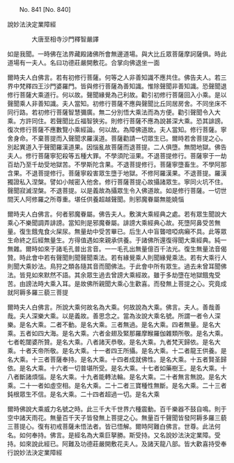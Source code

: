 ﻿　　No. 841 [No. 840]

說妙法決定業障經

　　　　大唐至相寺沙門釋智嚴譯


如是我聞。一時佛在法界藏殿諸佛所會無邊道場。與大比丘眾菩薩摩訶薩俱。時此道場有一夫人。名曰功德莊嚴開敷花。合掌向佛退坐一面

爾時夫人白佛言。若有初修行菩薩。何等之人非善知識不應共住。佛告夫人。若三界中梵釋四王沙門婆羅門。皆與修行菩薩為善知識。惟除聲聞非善知識。恐聲聞退修行菩薩大乘道行。何以故。聲聞緣覺為己利故。勸引初修行菩薩回入小乘。是以聲聞乘人非善知識。夫人當知。初修行菩薩不應與聲聞比丘同居房舍。不同坐床不同行路。若初修行菩薩智慧彌廣。無二分別悟大乘法而為方便。勸引聲聞令入大乘。方許同住。若聲聞比丘福智狹劣。則修行菩薩不應為說甚深大乘。恐其誹謗。復次修行菩薩不應數覽小乘經論。何以故。為障佛道故。夫人當知。修行菩薩。寧舍身命。不棄菩提而入聲聞求羅漢道。菩薩勸請一切眾生已。爾時若舍菩提之心。別起異道入于聲聞羅漢道果。因惱亂故菩薩而退菩提。二人俱墮。無間地獄。佛告夫人。修行菩薩寧犯殺等五種大罪。不學須陀洹果。不退菩提修行。菩薩寧于一劫百劫乃至千劫受地獄苦。不學斯陀含果。不退菩提修行。菩薩寧墮畜生。不學阿那含果。不退菩提修行。菩薩寧殺害眾生墮于地獄。不修阿羅漢果。不退菩提。羅漢獨證私入涅槃。譬如小賊密入他舍。修行菩薩菩提心故攝諸眾生。寧同火坑不住。聲聞寂滅涅槃。不退菩提。以是義故為攝眾生令入佛道故。如是修行菩薩。一切世間天人阿修羅之所尊重。堪任供養超越聲聞。則邪魔眷屬無能嬈惱

爾時夫人白佛言。何者邪魔眷屬。佛告夫人。敷演大乘經典之處。若有眾生聞說大乘心不樂聞調弄誹謗。當知則是邪魔眷屬。誹謗大乘經典心故。死墮阿鼻受苦無量。復生餓鬼食火屎尿。無量劫中受苦畢已。后生人中盲聾喑啞病癩不具。此等眾生命終之后經無量生。方得值遇如來親承供養。于諸佛所還復得聞大乘經典。純一無雜。爾時如來于諸毛孔普出言音。一一毛孔出無量億百千法光。復生無量法音偈贊。時此會中若有聲聞則聞聲聞乘法。若有緣覺乘人則聞緣覺乘法。若有大乘行人則聞大乘妙法。鳥狩之類各隨其音而聞佛法。于此會中所有眾生。過去未曾耳聞佛法。皆見如來默然不語。其余眾生過去曾謗大乘經故。雖于多劫墮在地獄餓鬼受苦。由謗法時大乘入耳。是故佛所親聞大乘心生歡喜。而發無上菩提之心。究竟成就阿耨多羅三藐三菩提

爾時夫人白佛言。所說大乘何故名為大乘。何故說為大乘。佛言。夫人。善哉善哉。夫人深樂大乘。以是義故。善思念之。當為汝說大乘名號。所謂一者令人深樂。是名大乘。二者不動。是名大乘。三者無過。是名大乘。四者無量。是名大乘。五者如四大海。是名大乘。六者金翅及緊那羅摩睺羅伽雜類所敬。是名大乘。七者乾闥婆所贊。是名大乘。八者諸天恭敬。是名大乘。九者梵天歸依。是名大乘。十者天帝所敬。是名大乘。十一者四王所攝。是名大乘。十二者龍王供養。是名大乘。十三者菩薩奉持。是名大乘。十四者成就佛性。是名大乘。十五者賢圣歸依。是名大乘。十六者一切普堪所受。是名大乘。十七者如藥樹王。是名大乘。十八者斷諸煩惱。是名大乘。十九者能轉法輪。是名大乘。二十者無言無說。是名大乘。二十一者如虛空相。是名大乘。二十二者三寶種性無斷。是名大乘。二十三者鈍根眾生不信。是名大乘。二十四者超過一切。是名大乘

爾時佛說大乘威力名號之時。此三千大千世界六種震動。百千樂器不鼓自鳴。則于空中諸天雨花。無量百千天子皆發無上菩提之心。無量百千聲聞皆發阿耨多羅三藐三菩提心。復有初戒菩薩未悟法者。皆已悟解。爾時阿難白佛言。世尊。此法何名。如何奉持。佛言。是經名為大乘巨拏勝。斯受持。又名說妙法決定業障。受持。如來說此經已。阿難及功德莊嚴開敷花夫人。及諸天龍八部。皆大歡喜持受奉行說妙法決定業障經
